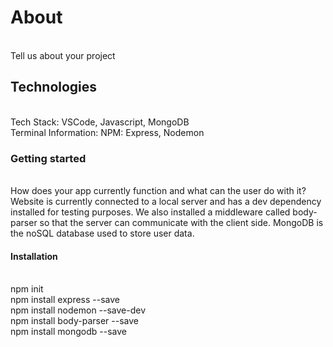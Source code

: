 # About
<br/>Tell us about your project

## Technologies
<br/>Tech Stack: VSCode, Javascript, MongoDB
<br/>Terminal Information: NPM: Express, Nodemon

### Getting started
<br/>How does your app currently function and what can the user do with it?
<br/>Website is currently connected to a local server and has a dev dependency installed for testing purposes. We also installed a middleware called body-parser so that the server can communicate with the client side. MongoDB is the noSQL database used to store user data.

#### Installation
<br/>npm init
<br/>npm install express --save
<br/>npm install nodemon --save-dev
<br/>npm install body-parser --save
<br/>npm install mongodb --save

